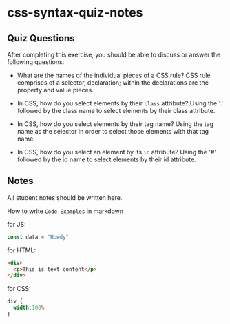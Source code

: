 # css-syntax-quiz-notes

## Quiz Questions

After completing this exercise, you should be able to discuss or answer the following questions:

- What are the names of the individual pieces of a CSS rule?
CSS rule comprises of a selector, declaration; within the declarations are the property and value pieces.

- In CSS, how do you select elements by their `class` attribute?
Using the '.' followed by the class name to select elements by their class attribute.

- In CSS, how do you select elements by their tag name?
Using the tag name as the selector in order to select those elements with that tag name.

- In CSS, how do you select an element by its `id` attribute?
Using the '#' followed by the id name to select elements by their id attribute.


## Notes

All student notes should be written here.


How to write `Code Examples` in markdown

for JS:
```javascript
const data = "Howdy"
```

for HTML:
```html
<div>
  <p>This is text content</p>
</div>
```

for CSS:
```css
div {
  width:100%
}
```
